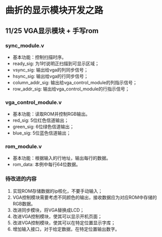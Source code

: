 # 曲折的显示模块开发之路
## 11/25 VGA显示模块 + 手写rom
### sync_module.v
* 基本功能：控制扫描时序。
* ready_sig: 为1时说明正扫描到可显示区域；
* vsync_sig: 输出给vga的列同步信号；
* hsync_sig: 输出给vga的行同步信号；
* column_addr_sig: 输出给vga_control_module的列指示信号；
* row_addr_sig: 输出给vga_control_module的行指示信号；

### vga_control_module.v
* 基本功能：读取ROM并控制RGB输出。
* red_sig: 5位红色信道输出；
* green_sig: 6位绿色信道输出；
* blue_sig: 5位蓝色信道输出；

### rom_module.v
* 基本功能：根据输入的行地址，输出每行的数据。
* rom_data: 本例中每行64位数据。

### 待改进的内容
1. 实现ROM存储数据的ip核化，不要手动输入；
2. VGA控制模块需要考虑不同颜色的输出，接收数据应为对应ROM中存储的RGB数据。
3. 改进同步模块，将VGA替换成LCD；
4. 改进VGA控制模块，使其可以显示开机页面；
5. 改进VGA控制模块，使其可以在特定位置显示字库；
6. 增加输入接口，对于给定数据，在特定位置输出数字。